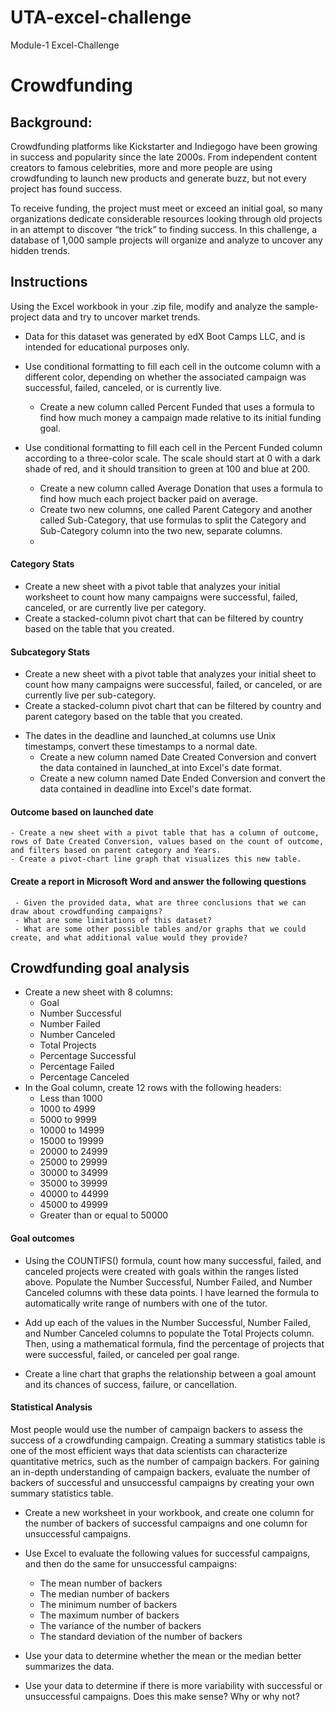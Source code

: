 # UTA-excel-challenge
Module-1 Excel-Challenge
# Crowdfunding
## Background:
Crowdfunding platforms like Kickstarter and Indiegogo have been growing in success and popularity since the late 2000s. From independent content creators to famous celebrities, more and more people are using crowdfunding to launch new products and generate buzz, but not every project has found success.

To receive funding, the project must meet or exceed an initial goal, so many organizations dedicate considerable resources looking through old projects in an attempt to discover “the trick” to finding success. In this challenge, a database of 1,000 sample projects will organize and analyze to uncover any hidden trends.

## Instructions
Using the Excel workbook in your .zip file, modify and analyze the sample-project data and try to uncover market trends.

* Data for this dataset was generated by edX Boot Camps LLC, and is intended for educational purposes only.

* Use conditional formatting to fill each cell in the outcome column with a different color, depending on whether the associated campaign was successful, failed, canceled, or is currently live.
   - Create a new column called Percent Funded that uses a formula to find how much money a campaign made relative to its initial funding goal.
     
* Use conditional formatting to fill each cell in the Percent Funded column according to a three-color scale. The scale should start at 0 with a dark shade of red, and it should transition to green at 100 and blue at 200.

  - Create a new column called Average Donation that uses a formula to find how much each project backer paid on average.
  - Create two new columns, one called Parent Category and another called Sub-Category, that use formulas to split the Category and Sub-Category column into the two new, separate columns.
  - 
#### Category Stats
  - Create a new sheet with a pivot table that analyzes your initial worksheet to count how many campaigns were successful, failed, canceled, or are currently live per category.
  - Create a stacked-column pivot chart that can be filtered by country based on the table that you created.

#### Subcategory Stats
   - Create a new sheet with a pivot table that analyzes your initial sheet to count how many campaigns were successful, failed, or canceled, or are currently live per sub-category.
   - Create a stacked-column pivot chart that can be filtered by country and parent category based on the table that you created.

* The dates in the deadline and launched_at columns use Unix timestamps, convert these timestamps to a normal date.
   - Create a new column named Date Created Conversion and convert the data contained in launched_at into Excel's date format.
   - Create a new column named Date Ended Conversion and convert the data contained in deadline into Excel's date format.

#### Outcome based on launched date
    - Create a new sheet with a pivot table that has a column of outcome, rows of Date Created Conversion, values based on the count of outcome, and filters based on parent category and Years.
    - Create a pivot-chart line graph that visualizes this new table.
#### Create a report in Microsoft Word and answer the following questions
     - Given the provided data, what are three conclusions that we can draw about crowdfunding campaigns?
     - What are some limitations of this dataset?
     - What are some other possible tables and/or graphs that we could create, and what additional value would they provide?

## Crowdfunding goal analysis
* Create a new sheet with 8 columns:
  - Goal
  - Number Successful
  - Number Failed
  - Number Canceled
  - Total Projects
  - Percentage Successful
  - Percentage Failed
  - Percentage Canceled
* In the Goal column, create 12 rows with the following headers:
   - Less than 1000
   - 1000 to 4999
   - 5000 to 9999
   - 10000 to 14999
   - 15000 to 19999
   - 20000 to 24999
   - 25000 to 29999
   - 30000 to 34999
   - 35000 to 39999
   - 40000 to 44999
   - 45000 to 49999
   - Greater than or equal to 50000
     
#### Goal outcomes
* Using the COUNTIFS() formula, count how many successful, failed, and canceled projects were created with goals within the ranges listed above. Populate the Number Successful, Number Failed, and Number Canceled columns with these data points. I have learned the formula to automatically write range of numbers with one of the tutor.

* Add up each of the values in the Number Successful, Number Failed, and Number Canceled columns to populate the Total Projects column. Then, using a mathematical formula, find the percentage of projects that were successful, failed, or canceled per goal range.
  
* Create a line chart that graphs the relationship between a goal amount and its chances of success, failure, or cancellation.

#### Statistical Analysis
Most people would use the number of campaign backers to assess the success of a crowdfunding campaign. Creating a summary statistics table is one of the most efficient ways that data scientists can characterize quantitative metrics, such as the number of campaign backers.
For gaining an in-depth understanding of campaign backers, evaluate the number of backers of successful and unsuccessful campaigns by creating your own summary statistics table.

* Create a new worksheet in your workbook, and create one column for the number of backers of successful campaigns and one column for unsuccessful campaigns.
* Use Excel to evaluate the following values for successful campaigns, and then do the same for unsuccessful campaigns:
  - The mean number of backers
  - The median number of backers
  - The minimum number of backers
  - The maximum number of backers
  - The variance of the number of backers
  - The standard deviation of the number of backers
    
* Use your data to determine whether the mean or the median better summarizes the data.
* Use your data to determine if there is more variability with successful or unsuccessful campaigns. Does this make sense? Why or why not?






    


